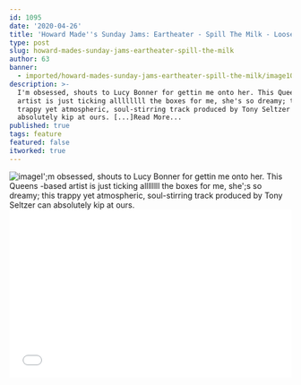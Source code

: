 ```yaml
---
id: 1095
date: '2020-04-26'
title: 'Howard Made''s Sunday Jams: Eartheater - Spill The Milk - Loose Lips'
type: post
slug: howard-mades-sunday-jams-eartheater-spill-the-milk
author: 63
banner:
  - imported/howard-mades-sunday-jams-eartheater-spill-the-milk/image1095.jpeg
description: >-
  I'm obsessed, shouts to Lucy Bonner for gettin me onto her. This Queens -based
  artist is just ticking allllllll the boxes for me, she's so dreamy; this
  trappy yet atmospheric, soul-stirring track produced by Tony Seltzer can
  absolutely kip at ours. [...]Read More...
published: true
tags: feature
featured: false
itworked: true
---
```

![image](../imported/howard-mades-sunday-jams-eartheater-spill-the-milk/image1095.jpeg)I';m obsessed, shouts to Lucy Bonner for gettin me onto her. This Queens -based artist is just ticking allllllll the boxes for me, she';s so dreamy; this trappy yet atmospheric, soul-stirring track produced by Tony Seltzer can absolutely kip at ours.<iframe width='100%' height='300' scrolling='no' frameborder='no' allow='autoplay' src='//www.youtube.com/embed/26OEzeIbdAI?wmode=opaque'></iframe>